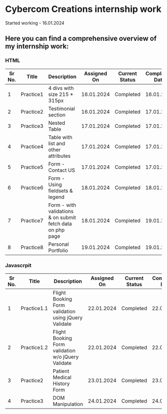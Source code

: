 # Cybercom Creations internship work


Started working - 16.01.2024



## Here you can find a comprehensive overview of my internship work:

### HTML

| Sr No. | Title          | Description                                 | Assigned On | Current Status | Completion Date | Repo Link                                              | Project Link                                                |
| ------ | -------------- | ------------------------------------------- | ------------ | --------------- | ---------------- | ------------------------------------------------------ | ----------------------------------------------------------- |
| 1      | Practice1      | 4 divs with size 215 * 315px                 | 16.01.2024   | Completed      | 16.01.2024       | [Visit](https://github.com/ravi-patel57144/Cybercom/tree/main/HTML/Practice_1)          | [Visit](https://ravi-patel57144.github.io/Cybercom/HTML/Practice_1)       |
| 2      | Practice2      | Testimonial section                         | 16.01.2024   | Completed      | 17.01.2024       | [Visit](https://github.com/ravi-patel57144/Cybercom/tree/main/HTML/Practice_2)          | [Visit](https://ravi-patel57144.github.io/Cybercom/HTML/Practice_2)       |
| 3      | Practice3      | Nested Table                                | 17.01.2024   | Completed      | 17.01.2024       | [Visit](https://github.com/ravi-patel57144/Cybercom/tree/main/HTML/Practice_3)          | [Visit](https://ravi-patel57144.github.io/Cybercom/HTML/Practice_3)       |
| 4      | Practice4      | Table with list and other attributes        | 17.01.2024   | Completed      | 17.01.2024       | [Visit](https://github.com/ravi-patel57144/Cybercom/tree/main/HTML/Practice_4)          | [Visit](https://ravi-patel57144.github.io/Cybercom/HTML/Practice_4)       |
| 5      | Practice5      | Form - Contact US                           | 17.01.2024   | Completed      | 17.01.2024       | [Visit](https://github.com/ravi-patel57144/Cybercom/tree/main/HTML/Practice_5)          | [Visit](https://ravi-patel57144.github.io/Cybercom/HTML/Practice_5)       |
| 6      | Practice6      | Form - Using fieldsets & legend              | 18.01.2024   | Completed      | 18.01.2024       | [Visit](https://github.com/ravi-patel57144/Cybercom/tree/main/HTML/Practice_6)          | [Visit](https://ravi-patel57144.github.io/Cybercom/HTML/Practice_6)       |
| 7      | Practice7      | Form - with validations & on submit fetch data on php page | 18.01.2024   | Completed  |19.01.2024| [Visit](https://github.com/ravi-patel57144/Cybercom/tree/main/HTML/Practice_7)          | [Visit](https://ravi-patel57144.github.io/Cybercom/HTML/Practice_7)       |
| 8      | Practice8      | Personal Portfolio                          | 19.01.2024   | Completed    | 19.01.2024   | [Visit](https://github.com/ravi-patel57144/Cybercom/tree/main/PortFolio)                | [Visit](https://ravi-patel57144.github.io/Cybercom/PortFolio)  |



### Javascrpit

| Sr No. | Title          | Description                                       | Assigned On | Current Status | Completion Date | Repo Link                                                   | Project Link                                                 |
| ------ | -------------- | -----------------------------------------------   | ------------ | --------------- | ---------------- | ----------------------------------------------------------- | ----------------------------------------------------------- |
| 1      | Practice1.1    | Flight Booking Form validation using jQuery Validate | 22.01.2024   | Completed      | 22.01.2024       | [Visit Repo](https://github.com/ravi-patel57144/Cybercom/tree/main/HTML/Javascript/Practice_1/with_validate)             | [Visit Project](https://ravi-patel57144.github.io/Cybercom/HTML/Javascript/Practice_1/with_validate)                      |
| 2      | Practice1.2    | Flight Booking Form validation w/o jQuery Validate  | 22.01.2024   | Completed      | 22.01.2024       | [Visit Repo](https://github.com/ravi-patel57144/Cybercom/tree/main/HTML/Javascript/Practice_1/without_validate)          | [Visit Project](https://ravi-patel57144.github.io/Cybercom/HTML/Javascript/Practice_1/without_validate)                  |
| 3      | Practice2      | Patient Medical History Form                         | 23.01.2024   | Completed      | 23.01.2024       | [Visit Repo](https://github.com/ravi-patel57144/Cybercom/tree/main/HTML/Javascript/Practice_2)                           | [Visit Project](https://ravi-patel57144.github.io/Cybercom/HTML/Javascript/Practice_2)                                   |
| 4      | Practice3      | DOM Manipulation                         | 24.01.2024   | Completed      | 24.01.2024       | [Visit Repo](https://github.com/ravi-patel57144/Cybercom/tree/main/HTML/Javascript/Practice_3)                           | [Visit Project](https://ravi-patel57144.github.io/Cybercom/HTML/Javascript/Practice_3)                                   |
